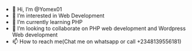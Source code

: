 - 👋 Hi, I’m @Yomex01
- 👀 I’m interested in Web Development
- 🌱 I’m currently learning PHP
- 💞️ I’m looking to collaborate on PHP web development and Wordpress Web development
- 📫 How to reach me(Chat me on whatsapp or call +2348139556181)

<!---
Yomex01/Yomex01 is a ✨ special ✨ repository because its `README.md` (this file) appears on your GitHub profile.
You can click the Preview link to take a look at your changes.
--->
